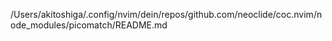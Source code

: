 /Users/akitoshiga/.config/nvim/dein/repos/github.com/neoclide/coc.nvim/node_modules/picomatch/README.md